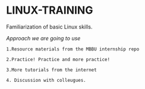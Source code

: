 # LINUX-TRAINING
Familiarization of basic Linux skills.

*Approach we are going to use*

    1.Resource materials from the MBBU internship repo
    
    2.Practice! Practice and more practice!
    
    3.More tutorials from the internet
    
    4. Discussion with colleugues.
